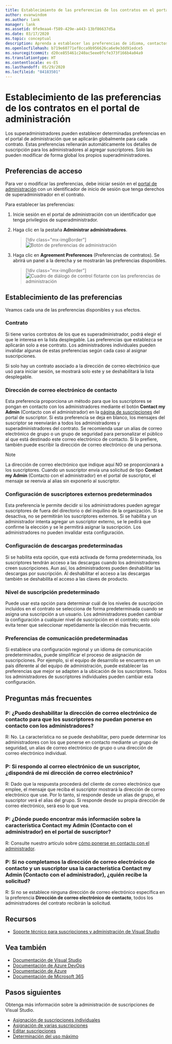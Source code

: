 ```yaml
---
title: Establecimiento de las preferencias de los contratos en el portal de administración
author: evanwindom
ms.author: lank
manager: lank
ms.assetid: 0fe9eaa4-f589-429e-a443-13bf86637d5a
ms.date: 03/17/2020
ms.topic: conceptual
description: Aprenda a establecer las preferencias de idioma, contactos, nivel de suscripción y demás en el portal de administración.
ms.openlocfilehash: b719e60771ef8cca9b956626ca6e9e3dd91edce5
ms.sourcegitcommit: d20ce855461c240ac5eee0fcfe373f166b4a04a9
ms.translationtype: HT
ms.contentlocale: es-ES
ms.lasthandoff: 05/29/2020
ms.locfileid: "84183501"
---
```

# <a name="set-preferences-for-your-agreements-in-the-administration-portal"></a>Establecimiento de las preferencias de los contratos en el portal de administración
Los superadministradores pueden establecer determinadas preferencias en el portal de administración que se aplicarán globalmente para cada contrato.  Estas preferencias rellenarán automáticamente los detalles de suscripción para los administradores al agregar suscriptores. Solo las pueden modificar de forma global los propios superadministradores.  

## <a name="access-preferences"></a>Preferencias de acceso
Para ver o modificar las preferencias, debe iniciar sesión en el [portal de administración](https://manage.visualstudio.com) con un identificador de inicio de sesión que tenga derechos de superadministrador en el contrato.  

Para establecer las preferencias:
1. Inicie sesión en el portal de administración con un identificador que tenga privilegios de superadministrador.
2. Haga clic en la pestaña **Administrar administradores**.
   > [!div class="mx-imgBorder"]
   > ![Botón de preferencias de administración](_img/admin-prefs/admin-prefs-button.png)

3. Haga clic en **Agreement Preferences** (Preferencias de contratos).
Se abrirá un panel a la derecha y se mostrarán las preferencias disponibles. 

   > [!div class="mx-imgBorder"]
   > ![Cuadro de diálogo de control flotante con las preferencias de administración](_img/admin-prefs/admin-prefs-flyout.png)

## <a name="set-your-preferences"></a>Establecimiento de las preferencias
Veamos cada una de las preferencias disponibles y sus efectos. 

### <a name="agreement"></a>Contrato
Si tiene varios contratos de los que es superadministrador, podrá elegir el que le interesa en la lista desplegable.  Las preferencias que establezca se aplicarán solo a ese contrato.  Los administradores individuales pueden invalidar algunas de estas preferencias según cada caso al asignar suscripciones. 

Si solo hay un contrato asociado a la dirección de correo electrónico que usó para iniciar sesión, se mostrará solo este y se deshabilitará la lista desplegable. 

### <a name="contact-email-address"></a>Dirección de correo electrónico de contacto
Esta preferencia proporciona un método para que los suscriptores se pongan en contacto con los administradores mediante el botón **Contact my Admin** (Contacto con el administrador) en la [página de suscripciones](https://my.visualstudio.com/subscriptions) del portal de suscriptor.  Si esta preferencia se deja en blanco, los mensajes del suscriptor se reenviarán a todos los administradores y superadministradores del contrato.  Se recomienda usar un alias de correo electrónico de grupo o un grupo de seguridad para personalizar el público al que está destinado este correo electrónico de contacto. Si lo prefiere, también puede escribir la dirección de correo electrónico de una persona.

> [!NOTE]
> La dirección de correo electrónico que indique aquí NO se proporcionará a los suscriptores.  Cuando un suscriptor envía una solicitud de tipo **Contact my Admin** (Contacto con el administrador) en el portal de suscriptor, el mensaje se reenvía al alias sin exponerlo al suscriptor. 

### <a name="default-external-subscribers-setting"></a>Configuración de suscriptores externos predeterminados
Esta preferencia le permite decidir si los administradores pueden agregar suscriptores de fuera del directorio o del inquilino de la organización.  Si se desactiva, no se permitirán los suscriptores externos.  Si se habilita y un administrador intenta agregar un suscriptor externo, se le pedirá que confirme la elección y se le permitirá asignar la suscripción. Los administradores no pueden invalidar esta configuración. 

### <a name="default-downloads-setting"></a>Configuración de descargas predeterminadas
Si se habilita esta opción, que está activada de forma predeterminada, los suscriptores tendrán acceso a las descargas cuando los administradores creen suscripciones.  Aun así, los administradores pueden deshabilitar las descargas por suscripción.  Al deshabilitar el acceso a las descargas también se deshabilita el acceso a las claves de producto.  

### <a name="default-subscription-level"></a>Nivel de suscripción predeterminado
Puede usar esta opción para determinar cuál de los niveles de suscripción incluidos en el contrato se selecciona de forma predeterminada cuando se asigna una suscripción a un usuario.  Los administradores pueden cambiar la configuración a cualquier nivel de suscripción en el contrato; esto solo evita tener que seleccionar repetidamente la elección más frecuente. 

### <a name="default-communication-preferences"></a>Preferencias de comunicación predeterminadas
Si establece una configuración regional y un idioma de comunicación predeterminados, puede simplificar el proceso de asignación de suscripciones.  Por ejemplo, si el equipo de desarrollo se encuentra en un país diferente al del equipo de administración, puede establecer las preferencias que mejor se adapten a la ubicación de los suscriptores. Todos los administradores de suscriptores individuales pueden cambiar esta configuración. 

## <a name="frequently-asked-questions"></a>Preguntas más frecuentes
### <a name="q--can-i-disable-the-contact-email-address-so-subscribers-cannot-contact-administrators"></a>P:  ¿Puedo deshabilitar la **dirección de correo electrónico de contacto** para que los suscriptores no puedan ponerse en contacto con los administradores?
R:  No. La característica no se puede deshabilitar, pero puede determinar los administradores con los que ponerse en contacto mediante un grupo de seguridad, un alias de correo electrónico de grupo o una dirección de correo electrónico individual.

### <a name="q-if-i-answer-a-subscribers-email-will-they-have-my-email-address"></a>P: Si respondo al correo electrónico de un suscriptor, ¿dispondrá de mi dirección de correo electrónico?
R:  Dado que la respuesta procederá del cliente de correo electrónico que emplee, el mensaje que reciba el suscriptor mostrará la dirección de correo electrónico que use.  Por lo tanto, si responde desde un alias de grupo, el suscriptor verá el alias del grupo.  Si responde desde su propia dirección de correo electrónico, será eso lo que vea.  

### <a name="q-where-can-i-find-out-more-about-the-contact-my-admin-feature-in-the-subscriber-portal"></a>P: ¿Dónde puedo encontrar más información sobre la característica **Contact my Admin** (Contacto con el administrador) en el portal de suscriptor?
R:  Consulte nuestro artículo sobre [cómo ponerse en contacto con el administrador](contact-my-admin.md). 

### <a name="q-if-we-dont-complete-the-contact-email-address-and-a-subscriber-uses-the-contact-my-admin-feature-who-receives-their-request"></a>P: Si no completamos la **dirección de correo electrónico de contacto** y un suscriptor usa la característica **Contact my Admin** (Contacto con el administrador), ¿quién recibe la solicitud?
R:  Si no se establece ninguna dirección de correo electrónico específica en la preferencia **Dirección de correo electrónico de contacto**, todos los administradores del contrato recibirán la solicitud. 

## <a name="resources"></a>Recursos
- [Soporte técnico para suscripciones y administración de Visual Studio](https://visualstudio.microsoft.com/support/support-overview-vs)

## <a name="see-also"></a>Vea también
- [Documentación de Visual Studio](https://docs.microsoft.com/visualstudio/)
- [Documentación de Azure DevOps](https://docs.microsoft.com/azure/devops/)
- [Documentación de Azure](https://docs.microsoft.com/azure/)
- [Documentación de Microsoft 365](https://docs.microsoft.com/microsoft-365/)

## <a name="next-steps"></a>Pasos siguientes
Obtenga más información sobre la administración de suscripciones de Visual Studio.
- [Asignación de suscripciones individuales](assign-license.md)
- [Asignación de varias suscripciones](assign-license-bulk.md)
- [Editar suscripciones](edit-license.md)
- [Determinación del uso máximo](maximum-usage.md)



